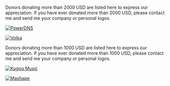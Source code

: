 <!---
    @title         Donors
    @creator       Yichun Zhang
    @created       2015-08-11 10:11 GMT
--->

Donors donating more than 2000 USD are listed here to express
our appreciation. If you have ever donated more than 2000 USD, please contact
me and send me your company or personal logos.

[![PowerDNS](/images/pdns.png)](https://www.powerdns.com)

[![Volka](/images/logo-volka.png)](https://volka.social)

Donors donating more than 1000 USD are listed here to express
our appreciation. If you have ever donated more than 1000 USD, please contact
me and send me your company or personal logos.

[![Kugou Music](/images/kugou-music.jpg)](http://www.kugou.com/)

[![Mashape](/images/mashape-logo.png)](https://www.mashape.com/)

